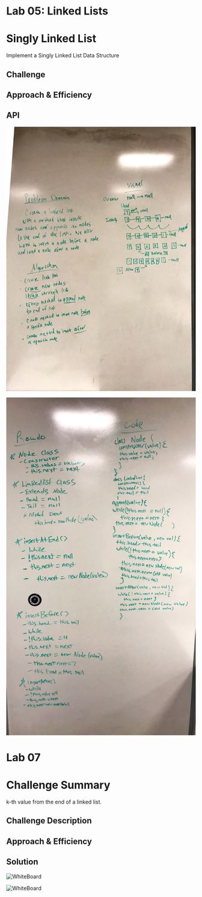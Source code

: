 # Lab 05: Linked Lists

# Singly Linked List
Implement a Singly Linked List Data Structure

## Challenge
<!-- Description of the challenge -->

## Approach & Efficiency
<!-- What approach did you take? Why? What is the Big O space/time for this approach? -->

## API
<!-- Description of each method publicly available to your Linked List -->

![WhiteBoard](/assets/ll_insertions.jpg)

![WhiteBoard](/assets/ll_insertions2.jpg)




# Lab 07

# Challenge Summary
k-th value from the end of a linked list.

## Challenge Description
<!-- Description of the challenge -->

## Approach & Efficiency
<!-- What approach did you take? Why? What is the Big O space/time for this approach? -->

## Solution
<!-- Embedded whiteboard image -->

![WhiteBoard](/assets/ll_kth_from_end.jpg)

![WhiteBoard](/assets/ll_kth_from_end.jpg)
